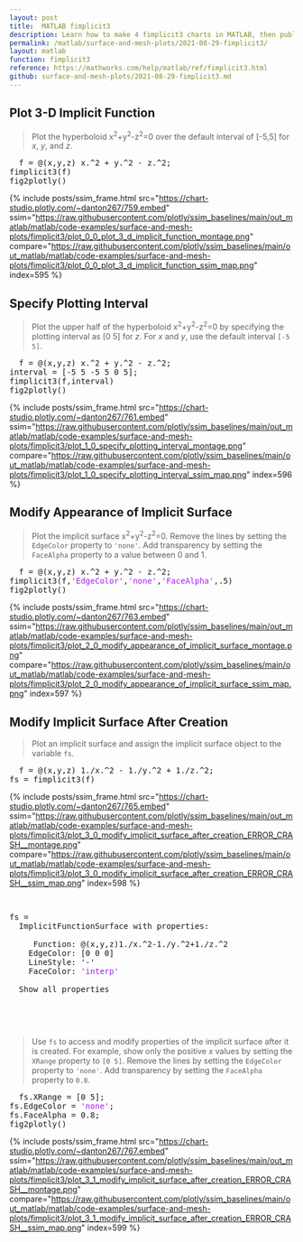 ```yaml
---
layout: post
title:  MATLAB fimplicit3
description: Learn how to make 4 fimplicit3 charts in MATLAB, then publish them to the Web with Plotly.
permalink: /matlab/surface-and-mesh-plots/2021-08-29-fimplicit3/
layout: matlab
function: fimplicit3
reference: https://mathworks.com/help/matlab/ref/fimplicit3.html
github: surface-and-mesh-plots/2021-08-29-fimplicit3.md
---
```


## Plot 3-D Implicit Function

> Plot the hyperboloid  x<sup>2</sup>+y<sup>2</sup>-z<sup>2</sup>=0 over the default interval of [-5,5] for  *x*, *y*, and *z*.

<pre class="mcode">
  f = @(x,y,z) x.^2 + y.^2 - z.^2;
fimplicit3(f)
fig2plotly()
</pre>

{% include posts/ssim_frame.html 
  src="https://chart-studio.plotly.com/~danton267/759.embed" 
  ssim="https://raw.githubusercontent.com/plotly/ssim_baselines/main/out_matlab/matlab/code-examples/surface-and-mesh-plots/fimplicit3/plot_0_0_plot_3_d_implicit_function_montage.png" 
  compare="https://raw.githubusercontent.com/plotly/ssim_baselines/main/out_matlab/matlab/code-examples/surface-and-mesh-plots/fimplicit3/plot_0_0_plot_3_d_implicit_function_ssim_map.png" 
  index=595
%}



<!--------------------- EXAMPLE BREAK ------------------------->

## Specify Plotting Interval

> Plot the upper half of the hyperboloid  x<sup>2</sup>+y<sup>2</sup>-z<sup>2</sup>=0 by specifying the plotting interval as [0 5] for *z*. For  *x* and  *y*, use the default interval `[-5 5]`.

<pre class="mcode">
  f = @(x,y,z) x.^2 + y.^2 - z.^2;
interval = [-5 5 -5 5 0 5];
fimplicit3(f,interval)
fig2plotly()
</pre>

{% include posts/ssim_frame.html 
  src="https://chart-studio.plotly.com/~danton267/761.embed" 
  ssim="https://raw.githubusercontent.com/plotly/ssim_baselines/main/out_matlab/matlab/code-examples/surface-and-mesh-plots/fimplicit3/plot_1_0_specify_plotting_interval_montage.png" 
  compare="https://raw.githubusercontent.com/plotly/ssim_baselines/main/out_matlab/matlab/code-examples/surface-and-mesh-plots/fimplicit3/plot_1_0_specify_plotting_interval_ssim_map.png" 
  index=596
%}



<!--------------------- EXAMPLE BREAK ------------------------->

## Modify Appearance of Implicit Surface

> Plot the implicit surface  x<sup>2</sup>+y<sup>2</sup>-z<sup>2</sup>=0. Remove the lines by setting the `EdgeColor` property to `'none'`. Add transparency by setting the `FaceAlpha` property to a value between 0 and 1.

<pre class="mcode">
  f = @(x,y,z) x.^2 + y.^2 - z.^2;
fimplicit3(f,<span style='color:#A020F0'>'EdgeColor'</span>,<span style='color:#A020F0'>'none'</span>,<span style='color:#A020F0'>'FaceAlpha'</span>,.5)
fig2plotly()
</pre>

{% include posts/ssim_frame.html 
  src="https://chart-studio.plotly.com/~danton267/763.embed" 
  ssim="https://raw.githubusercontent.com/plotly/ssim_baselines/main/out_matlab/matlab/code-examples/surface-and-mesh-plots/fimplicit3/plot_2_0_modify_appearance_of_implicit_surface_montage.png" 
  compare="https://raw.githubusercontent.com/plotly/ssim_baselines/main/out_matlab/matlab/code-examples/surface-and-mesh-plots/fimplicit3/plot_2_0_modify_appearance_of_implicit_surface_ssim_map.png" 
  index=597
%}



<!--------------------- EXAMPLE BREAK ------------------------->

## Modify Implicit Surface After Creation

> Plot an implicit surface and assign the implicit surface object to the variable `fs`. 

<pre>
  f = @(x,y,z) 1./x.^2 - 1./y.^2 + 1./z.^2;
fs = fimplicit3(f)
</pre>

{% include posts/ssim_frame.html 
  src="https://chart-studio.plotly.com/~danton267/765.embed" 
  ssim="https://raw.githubusercontent.com/plotly/ssim_baselines/main/out_matlab/matlab/code-examples/surface-and-mesh-plots/fimplicit3/plot_3_0_modify_implicit_surface_after_creation_ERROR_CRASH__montage.png" 
  compare="https://raw.githubusercontent.com/plotly/ssim_baselines/main/out_matlab/matlab/code-examples/surface-and-mesh-plots/fimplicit3/plot_3_0_modify_implicit_surface_after_creation_ERROR_CRASH__ssim_map.png" 
  index=598
%}

<pre>
  <div class="codeoutput"><pre>fs = 
  ImplicitFunctionSurface with properties:

     Function: @(x,y,z)1./x.^2-1./y.^2+1./z.^2
    EdgeColor: [0 0 0]
    LineStyle: '-'
    FaceColor: <span style='color:#A020F0'>'interp'</span>

  Show all properties

</pre></div>
</pre>

> Use `fs` to access and modify properties of the implicit surface after it is created. For example, show only the positive *x* values by setting the `XRange` property to `[0 5]`. Remove the lines by setting the `EdgeColor` property to `'none'`. Add transparency by setting the `FaceAlpha` property to `0.8`.

<pre class="mcode">
  fs.XRange = [0 5];
fs.EdgeColor = <span style='color:#A020F0'>'none'</span>;
fs.FaceAlpha = 0.8;
fig2plotly()
</pre>

{% include posts/ssim_frame.html 
  src="https://chart-studio.plotly.com/~danton267/767.embed" 
  ssim="https://raw.githubusercontent.com/plotly/ssim_baselines/main/out_matlab/matlab/code-examples/surface-and-mesh-plots/fimplicit3/plot_3_1_modify_implicit_surface_after_creation_ERROR_CRASH__montage.png" 
  compare="https://raw.githubusercontent.com/plotly/ssim_baselines/main/out_matlab/matlab/code-examples/surface-and-mesh-plots/fimplicit3/plot_3_1_modify_implicit_surface_after_creation_ERROR_CRASH__ssim_map.png" 
  index=599
%}



<!--------------------- EXAMPLE BREAK ------------------------->

